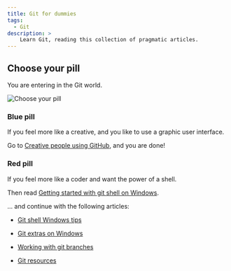 ```yaml
---
title: Git for dummies
tags:
  - Git
description: >
    Learn Git, reading this collection of pragmatic articles.
---
```


## Choose your pill

<div class="well">You are entering in the Git world.</div>

![Choose your pill][1]

### Blue pill

<div class="alert alert-info">If you feel more like a creative, and you like to use a graphic user interface.</div>
 
Go to [Creative people using GitHub](http://www.g14n.info/2013/08/creative-people-using-github.html), and you are done!
 
### Red pill

<div class="alert alert-danger">If you feel more like a coder and want the power of a shell.</div>

Then read [Getting started with git shell on Windows](http://g14n.info/2013/04/getting-started-with-git-shell-on.html).  

... and continue with the following articles:

* [Git shell Windows tips](http://www.g14n.info/2014/02/git-shell-windows-tips.html)
* [Git extras on Windows](http://www.g14n.info/2014/02/git-extras-on-windows.html)
* [Working with git branches](http://www.g14n.info/2013/11/working-with-git-branches.html)
* [Git resources](http://www.g14n.info/2014/03/git-resources.html)


  [1]: https://lh6.googleusercontent.com/uRJgqB77ubdAcaZ3ZwodHboPLu4FWjz-1AKgS2i45E8=s0 "Choose your pill"

